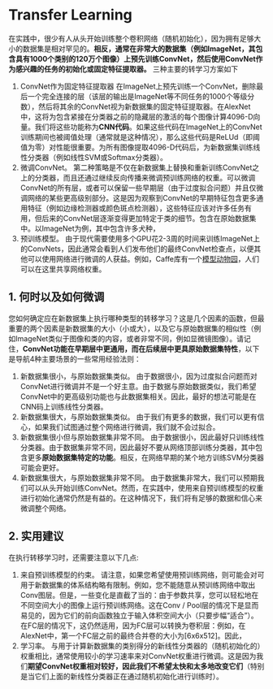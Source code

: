 # Transfer Learning

在实践中，很少有人从头开始训练整个卷积网络（随机初始化），因为拥有足够大小的数据集是相对罕见的。**相反，通常在非常大的数据集（例如ImageNet，其包含具有1000个类别的120万个图像）上预先训练ConvNet，然后使用ConvNet作为感兴趣的任务的初始化或固定特征提取器。** 三种主要的转学习方案如下

1. ConvNet作为固定特征提取器
    在ImageNet上预先训练一个ConvNet，删除最后一个完全连接的层（该层的输出是ImageNet等不同任务的1000个等级分数），然后将其余的ConvNet视为新数据集的固定特征提取器。在AlexNet中，这将为包含紧接在分类器之前的隐藏层的激活的每个图像计算4096-D向量。我们将这些功能称为**CNN代码**。如果这些代码在ImageNet上的ConvNet训练期间也被阈值处理（通常就是这种情况），那么这些代码是ReLUd（即阈值为零）对性能很重要。为所有图像提取4096-D代码后，为新数据集训练线性分类器（例如线性SVM或Softmax分类器）。
2. 微调ConvNet。
    第二种策略是不仅在新数据集上替换和重新训练ConvNet之上的分类器，而且还通过继续反向传播来微调预训练网络的权重。可以微调ConvNet的所有层，或者可以保留一些早期层（由于过度拟合问题）并且仅微调网络的某些更高级别部分。这是因为观察到ConvNet的早期特征包含更多通用特征（例如边缘检测器或颜色斑点检测器），这些特征应该对许多任务有用，但后来的ConvNet层逐渐变得更加特定于类的细节。包含在原始数据集中。以ImageNet为例，其中包含许多犬种，
3. 预训练模型。
    由于现代需要使用多个GPU花2-3周的时间来训练ImageNet上的ConvNets，因此通常会看到人们发布他们的最终ConvNet检查点，以便其他可以使用网络进行微调的人获益。例如，Caffe库有一个[模型动物园](https://github.com/BVLC/caffe/wiki/Model-Zoo)，人们可以在这里共享网络权重。

## 1. 何时以及如何微调

您如何确定应在新数据集上执行哪种类型的转移学习？这是几个因素的函数，但最重要的两个因素是新数据集的大小（小或大），以及它与原始数据集的相似性（例如ImageNet类似于图像和类的内容，或者非常不同，例如显微镜图像）。请记住，**ConvNet功能在早期层中更通用，而在后续层中更具原始数据集特性**，以下是导航4种主要场景的一些常用经验法则：

1. 新数据集很小，与原始数据集类似。
    由于数据很小，因为过度拟合问题而对ConvNet进行微调并不是一个好主意。由于数据与原始数据类似，我们希望ConvNet中的更高级别功能也与此数据集相关。因此，最好的想法可能是在CNN码上训练线性分类器。
2. 新数据集很大，与原始数据集类似。
    由于我们有更多的数据，我们可以更有信心，如果我们试图通过整个网络进行微调，我们就不会过拟合。
3. 新数据集很小但与原始数据集非常不同。
    由于数据很小，因此最好只训练线性分类器。由于数据集非常不同，因此最好不要从网络顶部训练分类器，其中包含更多**原始数据集特定的功能**。相反，在网络早期的某个地方训练SVM分类器可能会更好。
4. 新数据集很大，与原始数据集非常不同。
    由于数据集非常大，我们可以预期我们可以从头开始训练ConvNet。然而，在实践中，使用来自预训练模型的权重进行初始化通常仍然是有益的。在这种情况下，我们将有足够的数据和信心来微调整个网络。

## 2. 实用建议

在执行转移学习时，还需要注意以下几点:

1. 来自预训练模型的约束。
    请注意，如果您希望使用预训练网络，则可能会对可用于新数据集的体系结构略有限制。例如，您不能随意从预训练网络中取出Conv图层。但是，一些变化是直截了当的：由于参数共享，您可以轻松地在不同空间大小的图像上运行预训练网络。这在Conv / Pool层的情况下是显而易见的，因为它们的前向函数独立于输入体积空间大小（只要步幅“适合”）。在FC层的情况下，这仍然适用，因为FC层可以转换为卷积层：例如，在AlexNet中，第一个FC层之前的最终合并卷的大小为[6x6x512]。因此，
2. 学习率。
    与用于计算新数据集的类别得分的新线性分类器的（随机初始化的）权重相比，通常使用较小的学习速率来对ConvNet权重进行微调。这是因为我们**期望ConvNet权重相对较好，因此我们不希望太快和太多地改变它们**（特别是当它们上面的新线性分类器正在通过随机初始化进行训练时）。
